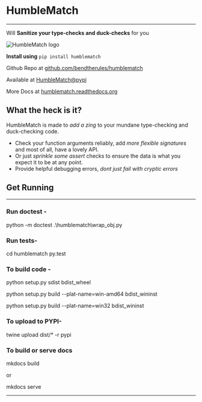 # HumbleMatch 
--------------
Will **Sanitize your type-checks and duck-checks** for you

![HumbleMatch logo](http://humblematch.readthedocs.org/en/latest/img/logo_medium.png "Yeah, I took that pic :)")

**Install using**
`pip install humblematch`

Github Repo at [github.com/bendtherules/humblematch](http://github.com/bendtherules/humblematch)

Available at [HumbleMatch@pypi](https://pypi.python.org/pypi/humblematch)

More Docs at [humblematch.readthedocs.org](http://humblematch.readthedocs.org/en/latest/) 

## What the heck is it?

HumbleMatch is made to *add a zing* to your mundane type-checking and duck-checking code.

* Check your function arguments reliably, add *more flexible signatures* and most of all, have a lovely API.
* Or just *sprinkle some assert* checks to ensure the data is what you expect it to be at any point.
* Provide helpful debugging errors, *dont just fail with cryptic errors*


## Get Running
--------------

### Run doctest -

python -m doctest .\humblematch\wrap_obj.py

### Run tests-
cd humblematch
py.test

### To build code - 

python setup.py sdist bdist_wheel

python setup.py build --plat-name=win-amd64 bdist_wininst

python setup.py build --plat-name=win32 bdist_wininst

### To upload to PYPI-

twine upload dist/* -r pypi

### To build or serve docs

mkdocs build

or

mkdocs serve

-----
